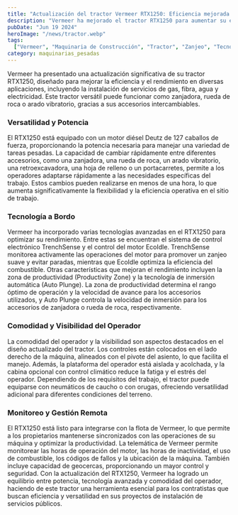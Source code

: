 ```yaml
---
title: "Actualización del tractor Vermeer RTX1250: Eficiencia mejorada para tareas de zanjeo, arado y trabajos con ruedas de roca"
description: "Vermeer ha mejorado el tractor RTX1250 para aumentar su eficiencia y rendimiento en la instalación de servicios de gas, fibra, agua y electricidad, incorporando tecnología avanzada y características de confort para el operador"
pubDate: "Jun 19 2024"
heroImage: "/news/tractor.webp"
tags:
  ["Vermeer", "Maquinaria de Construcción", "Tractor", "Zanjeo", "Tecnología"]
category: maquinarias_pesadas
---
```

Vermeer ha presentado una actualización significativa de su tractor RTX1250, diseñado para mejorar la eficiencia y el rendimiento en diversas aplicaciones, incluyendo la instalación de servicios de gas, fibra, agua y electricidad. Este tractor versátil puede funcionar como zanjadora, rueda de roca o arado vibratorio, gracias a sus accesorios intercambiables.
### Versatilidad y Potencia
El RTX1250 está equipado con un motor diésel Deutz de 127 caballos de fuerza, proporcionando la potencia necesaria para manejar una variedad de tareas pesadas. La capacidad de cambiar rápidamente entre diferentes accesorios, como una zanjadora, una rueda de roca, un arado vibratorio, una retroexcavadora, una hoja de relleno o un portacarretes, permite a los operadores adaptarse rápidamente a las necesidades específicas del trabajo. Estos cambios pueden realizarse en menos de una hora, lo que aumenta significativamente la flexibilidad y la eficiencia operativa en el sitio de trabajo.
### Tecnología a Bordo
Vermeer ha incorporado varias tecnologías avanzadas en el RTX1250 para optimizar su rendimiento. Entre estas se encuentran el sistema de control electrónico TrenchSense y el control del motor EcoIdle. TrenchSense monitorea activamente las operaciones del motor para promover un zanjeo suave y evitar paradas, mientras que EcoIdle optimiza la eficiencia del combustible.
Otras características que mejoran el rendimiento incluyen la zona de productividad (Productivity Zone) y la tecnología de inmersión automática (Auto Plunge). La zona de productividad determina el rango óptimo de operación y la velocidad de avance para los accesorios utilizados, y Auto Plunge controla la velocidad de inmersión para los accesorios de zanjadora o rueda de roca, respectivamente.
### Comodidad y Visibilidad del Operador
La comodidad del operador y la visibilidad son aspectos destacados en el diseño actualizado del tractor. Los controles están colocados en el lado derecho de la máquina, alineados con el pivote del asiento, lo que facilita el manejo. Además, la plataforma del operador está aislada y acolchada, y la cabina opcional con control climático reduce la fatiga y el estrés del operador.
Dependiendo de los requisitos del trabajo, el tractor puede equiparse con neumáticos de caucho o con orugas, ofreciendo versatilidad adicional para diferentes condiciones del terreno.
### Monitoreo y Gestión Remota
El RTX1250 está listo para integrarse con la flota de Vermeer, lo que permite a los propietarios mantenerse sincronizados con las operaciones de su máquina y optimizar la productividad. La telemática de Vermeer permite monitorear las horas de operación del motor, las horas de inactividad, el uso de combustible, los códigos de fallos y la ubicación de la máquina. También incluye capacidad de geocercas, proporcionando un mayor control y seguridad.
Con la actualización del RTX1250, Vermeer ha logrado un equilibrio entre potencia, tecnología avanzada y comodidad del operador, haciendo de este tractor una herramienta esencial para los contratistas que buscan eficiencia y versatilidad en sus proyectos de instalación de servicios públicos.